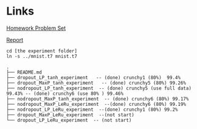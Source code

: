 # Links
[Homework Problem Set](https://www.overleaf.com/4294390dqmwxr#/12734364/) 

[Report](https://www.overleaf.com/4297276wzhxjq#/12744331/)


```
cd [the experiment folder]
ln -s ../mnist.t7 mnist.t7
```
```
.
├── README.md
├── dropout_LP_tanh_experiment   -- (done) crunchy1 (80%)  99.4%
├── dropout_MaxP_tanh_experiment   -- (done) crunchy5 (80%) 99.26%
├── nodropout_LP_tanh_experiment  -- (done) crunchy5 (use full data) 99.43% -- (done) crunchy6 (use 80% ) 99.46%
├── nodropout_MaxP_tanh_experiment  -- (done) crunchy6 (80%) 99.17%
├── nodropout_MaxP_LeRu_experiment  --(done) crunchy6 (80%) 99.19%
├── nodropout_LP_LeRu_experiment  --(done) crunchy1 (80%) 99.2%
├── dropout_MaxP_LeRu_experiment  --(not start) 
└── dropout_LP_LeRu_experiment  -- (not start) 
```
